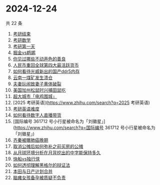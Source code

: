 # 2024-12-24

共 22 条

<!-- BEGIN ZHIHUSEARCH -->
<!-- 最后更新时间 Tue Dec 24 2024 17:09:45 GMT+0800 (China Standard Time) -->
1. [考研结束](https://www.zhihu.com/search?q=考研结束)
1. [考研数学](https://www.zhihu.com/search?q=考研数学)
1. [考研第一天](https://www.zhihu.com/search?q=考研第一天)
1. [掘金vs鹈鹕](https://www.zhihu.com/search?q=掘金vs鹈鹕)
1. [你见过哪些不动声色的善良](https://www.zhihu.com/search?q=你见过哪些不动声色的善良)
1. [人民币重回全球第四大最活跃货币](https://www.zhihu.com/search?q=人民币重回全球第四大最活跃货币)
1. [如何看待光威新出的国产ddr5内存](https://www.zhihu.com/search?q=如何看待光威新出的国产ddr5内存)
1. [云南一煤矿发生溃仓](https://www.zhihu.com/search?q=云南一煤矿发生溃仓)
1. [夫妻玩闹致妻子黄体破裂](https://www.zhihu.com/search?q=夫妻玩闹致妻子黄体破裂)
1. [美国加州松鼠时兴捕田鼠吃](https://www.zhihu.com/search?q=美国加州松鼠时兴捕田鼠吃)
1. [超大城市「电鸡围城」](https://www.zhihu.com/search?q=超大城市「电鸡围城」)
1. [2025 考研英语](https://www.zhihu.com/search?q=2025 考研英语)
1. [考研英语难度](https://www.zhihu.com/search?q=考研英语难度)
1. [如何看待数字人直播带货](https://www.zhihu.com/search?q=如何看待数字人直播带货)
1. [国际编号 361712 号小行星被命名为「刘徽星」](https://www.zhihu.com/search?q=国际编号 361712 号小行星被命名为「刘徽星」)
1. [齐秦被曝肺癌晚期](https://www.zhihu.com/search?q=齐秦被曝肺癌晚期)
1. [取消公摊后如何弥补之前买房的公摊](https://www.zhihu.com/search?q=取消公摊后如何弥补之前买房的公摊)
1. [从月球环境分析在月背挖出的中字能保持多久](https://www.zhihu.com/search?q=从月球环境分析在月背挖出的中字能保持多久)
1. [快船vs独行侠](https://www.zhihu.com/search?q=快船vs独行侠)
1. [如何透彻理解黑格尔的辩证法](https://www.zhihu.com/search?q=如何透彻理解黑格尔的辩证法)
1. [本田与日产计划合并](https://www.zhihu.com/search?q=本田与日产计划合并)
1. [脑瘫女孩备孕被质疑不负责](https://www.zhihu.com/search?q=脑瘫女孩备孕被质疑不负责)
<!-- END ZHIHUSEARCH -->
